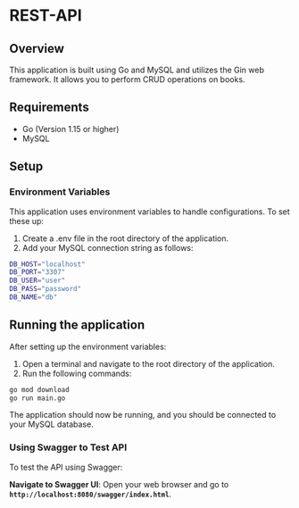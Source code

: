 # REST-API

## Overview

This application is built using Go and MySQL and utilizes the Gin web framework. It allows you to perform CRUD operations on books.

## Requirements

- Go (Version 1.15 or higher)
- MySQL

## Setup

### Environment Variables

This application uses environment variables to handle configurations. To set these up:

1. Create a .env file in the root directory of the application.
2. Add your MySQL connection string as follows:

```bash
DB_HOST="localhost"
DB_PORT="3307"
DB_USER="user"
DB_PASS="password"
DB_NAME="db"

```

## Running the application

After setting up the environment variables:

1. Open a terminal and navigate to the root directory of the application.
2. Run the following commands:

```bash
go mod download
go run main.go
```

The application should now be running, and you should be connected to your MySQL database.

### **Using Swagger to Test API**

To test the API using Swagger:

**Navigate to Swagger UI**: Open your web browser and go to **`http://localhost:8080/swagger/index.html`**.
